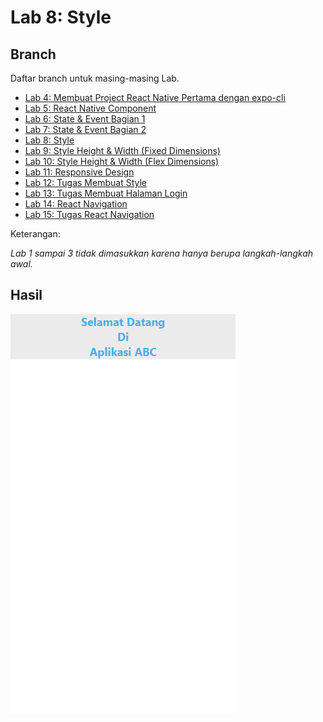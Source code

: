 # Lab 8: Style

## Branch

Daftar branch untuk masing-masing Lab.

- [Lab 4: Membuat Project React Native Pertama dengan expo-cli](https://github.com/Abdurraziq/pengenalan-react-native/tree/Lab-4)
- [Lab 5: React Native Component](https://github.com/Abdurraziq/pengenalan-react-native/tree/Lab-5)
- [Lab 6: State & Event Bagian 1](https://github.com/Abdurraziq/pengenalan-react-native/tree/Lab-6)
- [Lab 7: State & Event Bagian 2](https://github.com/Abdurraziq/pengenalan-react-native/tree/Lab-7)
- [Lab 8: Style](https://github.com/Abdurraziq/pengenalan-react-native/tree/Lab-8)
- [Lab 9: Style Height & Width (Fixed Dimensions)](https://github.com/Abdurraziq/pengenalan-react-native/tree/Lab-9)
- [Lab 10: Style Height & Width (Flex Dimensions)](https://github.com/Abdurraziq/pengenalan-react-native/tree/Lab-10)
- [Lab 11: Responsive Design](https://github.com/Abdurraziq/pengenalan-react-native/tree/Lab-11)
- [Lab 12: Tugas Membuat Style](https://github.com/Abdurraziq/pengenalan-react-native/tree/Lab-12_Tugas-membuat-style-)
- [Lab 13: Tugas Membuat Halaman Login](https://github.com/Abdurraziq/pengenalan-react-native/tree/13)
- [Lab 14: React Navigation](https://github.com/Abdurraziq/pengenalan-react-native/tree/Lab-14)
- [Lab 15: Tugas React Navigation](https://github.com/Abdurraziq/pengenalan-react-native/tree/Lab-15_Tugas-3)

Keterangan:

*Lab 1 sampai 3 tidak dimasukkan karena hanya berupa langkah-langkah awal.*

## Hasil

![Screenshoot](docs/img/screencapture1.png)
